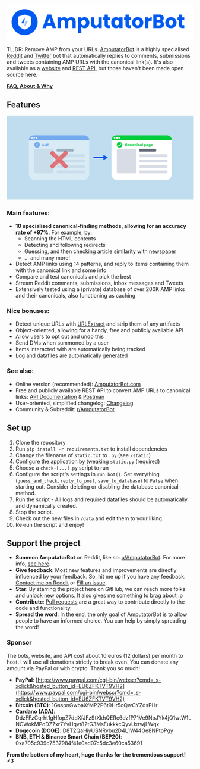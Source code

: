 ![#AmputatorBot](/img/amputatorbot_logo_banner.png)

TL;DR: Remove AMP from your URLs. [AmputatorBot](https://github.com/KilledMufasa/AmputatorBot) is a highly specialised [Reddit](https://www.reddit.com/user/AmputatorBot)
and [Twitter](https://twitter.com/AmputatorBot) bot that automatically replies to comments, submissions
and tweets containing AMP URLs with the canonical link(s). It's also available as a
[website](https://www.amputatorbot.com/) and [REST API](https://documenter.getpostman.com/view/12422626/UVC3n93T), but those haven't been made open source here.

[**FAQ, About & Why**](https://www.reddit.com/r/AmputatorBot/comments/ehrq3z/why_did_i_build_amputatorbot/)

## Features

![#AmputatorBot demo](/img/amputatorbot_demo.png)

### Main features:
- **10 specialised canonical-finding methods, allowing for an accuracy rate of +97%**. For example, by:
  - Scanning the HTML contents
  - Detecting and following redirects
  - Guessing, and then checking article similarity with [newspaper](https://github.com/codelucas/newspaper/)
  - … and many more!
- Detect AMP links using 14 patterns, and reply to items containing them with the canonical link and some info
- Compare and test canonicals and pick the best
- Stream Reddit comments, submissions, inbox messages and Tweets
- Extensively tested using a (private) database of over 200K AMP links and their canonicals, also functioning as caching

### Nice bonuses:
- Detect unique URLs with [URLExtract](https://github.com/lipoja/URLExtract) and strip them of any artifacts
- Object-oriented, allowing for a handy, free and publicly available API
- Allow users to opt out and undo this
- Send DMs when summoned by a user
- Items interacted with are automatically being tracked
- Log and datafiles are automatically generated

### See also:
- Online version (recommended): [AmputatorBot.com](https://www.amputatorbot.com/)
- Free and publicly available REST API to convert AMP URLs to canonical links: [API Documentation](https://documenter.getpostman.com/view/12422626/UVC3n93T) & [Postman](https://www.postman.com/amputatorbot)
- User-oriented, simplified changelog: [Changelog](https://www.reddit.com/r/AmputatorBot/comments/ch9fxp/changelog_of_amputatorbot/)
- Community & Subreddit: [r/AmputatorBot](https://www.reddit.com/r/AmputatorBot/)
## Set up

1. Clone the repository
2. Run `pip install -r requirements.txt` to install dependencies
3. Change the filename of `static.txt` to `.py` (see `/static`)
4. Configure the application by tweaking `static.py` (required)
6. Choose a `check-[...].py` script to run
7. Configure the script's settings in `run_bot()`. Set everything (`guess_and_check`, `reply_to_post`, `save_to_database`) to `False` when starting out. Consider deleting or disabling the database canonical method.
8. Run the script - All logs and required datafiles should be automatically and dynamically created.
9. Stop the script.
10. Check out the new files in `/data` and edit them to your liking.
11. Re-run the script and enjoy!

## Support the project

- **Summon AmputatorBot** on Reddit, like so: [u/AmputatorBot](https://www.reddit.com/u/AmputatorBot/). For more info, [see here](https://www.reddit.com/r/AmputatorBot/comments/cchly3/you_can_now_summon_amputatorbot/).
- **Give feedback**: Most new features and improvements are directly influenced by your feedback. So, hit me up if you have any feedback. [Contact me on Reddit](https://www.reddit.com/message/compose/?to=Killed_Mufasa) or [Fill an issue](https://github.com/KilledMufasa/AmputatorBot/issues).
- **Star**: By starring the project here on GitHub, we can reach more folks and unlock new options. It also gives me something to brag about :p
- **Contribute**: [Pull requests](https://github.com/KilledMufasa/AmputatorBot/issues) are a great way to contribute directly to the code and functionality.
- **Spread the word**: In the end, the only goal of AmputatorBot is to allow people to have an informed choice. You can help by simply spreading the word!

### Sponsor
The bots, website, and API cost about 10 euros (12 dollars) per month to host. I will use all donations strictly to break even. You can donate any amount via PayPal or with crypto. Thank you so much!
- **PayPal**: [https://www.paypal.com/cgi-bin/webscr?cmd=_s-xclick&hosted_button_id=EU6ZFKTVT9VH2](https://www.paypal.com/cgi-bin/webscr?cmd=_s-xclick&hosted_button_id=EU6ZFKTVT9VH2)
- **Bitcoin (BTC)**: 1GsspnGwbaXfMP2P6t9Hr5oQwCYZdsPHr
- **Cardano (ADA)**: DdzFFzCqrht1gHfopZ7ddXfJFz9tXkhQERc6dzfP71Ve9NoJYk4jQ1wtW1LNCWokMPoDZ7xr7YvHqvt82tG3MsEukkkcQyvUxrwjLWqx
- **Dogecoin (DOGE)**: D8T2QaHiyUSNRvbu2D4L1W44Ge8NPtpPgy
- **BNB, ETH & Binance Smart Chain (BEP20)**: 0xa705c939c7537984f41e0ad07c5dc3e60ca53691

**From the bottom of my heart, huge thanks for the tremendous support! <3**